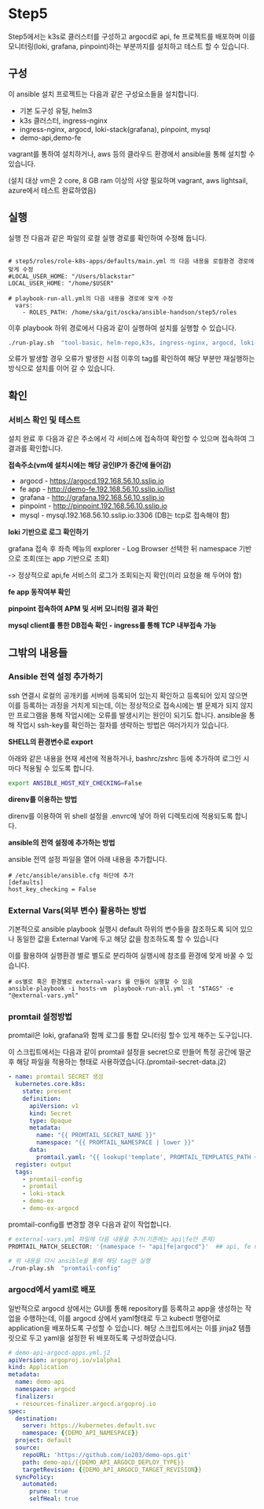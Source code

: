 # Step5

Step5에서는 k3s로 클러스터를 구성하고 argocd로 api, fe 프로젝트를 배포하며 이를 모니터링(loki, grafana, pinpoint)하는 부분까지를 설치하고 테스트 할 수 있습니다.

## 구성

이 ansible 설치 프로젝트는 다음과 같은 구성요소들을 설치합니다.

- 기본 도구성 유틸, helm3
- k3s 클러스터, ingress-nginx
- ingress-nginx, argocd, loki-stack(grafana), pinpoint, mysql
- demo-api,demo-fe

vagrant를 통하여 설치하거나, aws 등의 클라우드 환경에서 ansible을 통해 설치할 수 있습니다.

(설치 대상 vm은 2 core, 8 GB ram 이상의 사양 필요하며 vagrant, aws lightsail, azure에서 테스트 완료하였음)

## 실행

실행 전 다음과 같은 파일의 로컬 실행 경로를 확인하여 수정해 둡니다.

```

# step5/roles/role-k8s-apps/defaults/main.yml 의 다음 내용을 로컬환경 경로에 맞게 수정
#LOCAL_USER_HOME: "/Users/blackstar"
LOCAL_USER_HOME: "/home/$USER"

# playbook-run-all.yml의 다음 내용을 경로에 맞게 수정
  vars:
    - ROLES_PATH: /home/ska/git/oscka/ansible-handson/step5/roles

```

이후 playbook 하위 경로에서 다음과 같이 실행하여 설치를 실행할 수 있습니다.

```bash
./run-play.sh  "tool-basic, helm-repo,k3s, ingress-nginx, argocd, loki-stack, pinpoint, mysql, demo-api-argocd,demo-fe-argocd"
```

오류가 발생할 경우 오류가 발생한 시점 이후의 tag를 확인하여 해당 부분만 재실행하는 방식으로 설치를 이어 갈 수 있습니다.

## 확인

### 서비스 확인 및 테스트

설치 완료 후 다음과 같은 주소에서 각 서비스에 접속하여 확인할 수 있으며 접속하여 그 결과를 확인합니다.

**접속주소(vm에 설치시에는 해당 공인IP가 중간에 들어감)**

- argocd - https://argocd.192.168.56.10.sslip.io
- fe app - http://demo-fe.192.168.56.10.sslip.io/list
- grafana - http://grafana.192.168.56.10.sslip.io
- pinpoint - http://pinpoint.192.168.56.10.sslip.io
- mysql - mysql.192.168.56.10.sslip.io:3306 (DB는 tcp로 접속해야 함)

**loki 기반으로 로그 확인하기**

grafana 접속 후 좌측 메뉴의 explorer - Log Browser 선택한 뒤 namespace 기반으로 조회(또는 app 기반으로 조회)

-> 정상적으로 api,fe 서비스의 로그가 조회되는지 확인(미리 요청을 해 두어야 함)

**fe app 동작여부 확인**

**pinpoint 접속하여 APM 및 서버 모니터링 결과 확인**

**mysql client를 통한 DB접속 확인 - ingress를 통해 TCP 내부접속 가능**

## 그밖의 내용들

### Ansible 전역 설정 추가하기

ssh 연결시 로컬의 공개키를 서버에 등록되어 있는지 확인하고 등록되어 있지 않으면 이를 등록하는 과정을 거치게 되는데, 이는 정상적으로 접속시에는 별 문제가 되지 않지만 프로그램을 통해 작업시에는 오류를 발생시키는 원인이 되기도 합니다.
ansible을 통해 작업시 ssh-key를 확인하는 절차를 생략하는 방법은 여러가지가 있습니다.

**SHELL의 환경변수로 export**

아래와 같은 내용을 현재 세션에 적용하거나, bashrc/zshrc 등에 추가하여 로그인 시 마다 적용될 수 있도록 합니다.

```bash
export ANSIBLE_HOST_KEY_CHECKING=False
```

**direnv를 이용하는 방법**

direnv를 이용하여 위 shell 설정을 .envrc에 넣어 하위 디렉토리에 적용되도록 합니다.

**ansible의 전역 설정에 추가하는 방법**

ansible 전역 설정 파일을 열어 아래 내용을 추가합니다.

```
# /etc/ansible/ansible.cfg 하단에 추가
[defaults]
host_key_checking = False
```

### External Vars(외부 변수) 활용하는 방법

기본적으로 ansible playbook 실행시 default 하위의 변수들을 참조하도록 되어 있으나 동일한 값을 External Var에 두고 해당 값을 참조하도록 할 수 있습니다

이를 활용하여 실행환경 별로 별도로 분리하여 실행시에 참조를 환경에 맞게 바꿀 수 있습니다.

```
# os별로 혹은 환경별로 external-vars 를 만들어 실행할 수 있음
ansible-playbook -i hosts-vm  playbook-run-all.yml -t "$TAGS" -e "@external-vars.yml"
```

### promtail 설정방법

promtail은 loki, grafana와 함께 로그를 통합 모니터링 할수 있게 해주는 도구입니다.

이 스크립트에서는 다음과 같이 promtail 설정을 secret으로 만들어 특정 공간에 떨군 후 해당 파일을 적용하는 형태로 사용하였습니다.(promtail-secret-data.j2)

```yaml
- name: promtail SECRET 생성 
  kubernetes.core.k8s:
    state: present
    definition: 
      apiVersion: v1
      kind: Secret
      type: Opaque   
      metadata:
        name: "{{ PROMTAIL_SECRET_NAME }}"
        namespace: "{{ PROMTAIL_NAMESPACE | lower }}"   
      data:
        promtail.yaml: "{{ lookup('template', PROMTAIL_TEMPLATES_PATH + '/promtail-secret-data.j2' ) | b64encode }}"
  register: output
  tags: 
    - promtail-config
    - promtail
    - loki-stack
    - demo-ex
    - demo-ex-argocd
```

promtail-config를 변경할 경우 다음과 같이 작업합니다.

```bash
# external-vars.yml 파일에 다음 내용을 추가(기존에는 api|fe만 존재)
PROMTAIL_MATCH_SELECTOR: '{namespace !~ "api|fe|argocd"}'  ## api, fe namespace 외는 모두 drop 한다

# 위 내용을 다시 ansible을 통해 해당 tag만 실행
./run-play.sh  "promtail-config"

```

### argocd에서 yaml로 배포

일반적으로 argocd 상에서는 GUI를 통해 repository를 등록하고 app을 생성하는 작업을 수행하는데, 이를 argocd 상에서 yaml형태로 두고 kubectl 명령어로 application을 배포하도록 구성할 수 있습니다. 해당 스크립트에서는 이를 jinja2 템플릿으로 두고 yaml을 설정한 뒤 배포하도록 구성하였습니다.

```yaml
# demo-api-argocd-apps.yml.j2
apiVersion: argoproj.io/v1alpha1
kind: Application
metadata:
  name: demo-api
  namespace: argocd
  finalizers:
  - resources-finalizer.argocd.argoproj.io 
spec:
  destination:
    server: https://kubernetes.default.svc
    namespace: {{DEMO_API_NAMESPACE}}
  project: default
  source:
    repoURL: 'https://github.com/io203/demo-ops.git'
    path: demo-api/{{DEMO_API_ARGOCD_DEPLOY_TYPE}}
    targetRevision: {{DEMO_API_ARGOCD_TARGET_REVISION}}
  syncPolicy:
    automated:
      prune: true
      selfHeal: true
```
